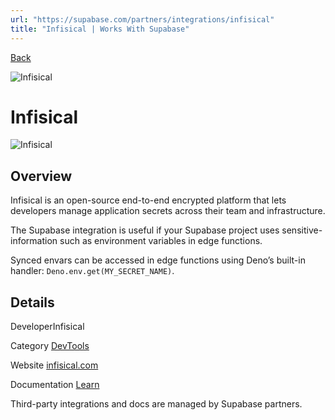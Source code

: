 ```yaml
---
url: "https://supabase.com/partners/integrations/infisical"
title: "Infisical | Works With Supabase"
---
```


[Back](https://supabase.com/partners/integrations)

![Infisical](https://supabase.com/_next/image?url=https%3A%2F%2Fobuldanrptloktxcffvn.supabase.co%2Fstorage%2Fv1%2Fobject%2Fpublic%2Fimages%2Fintegrations%2Finfisical%2Finfisical_logo.png&w=128&q=75&dpl=dpl_7FY8EmFQ6G3YqautJ4Fvh1viLnvu)

# Infisical

![Infisical](https://supabase.com/_next/image?url=https%3A%2F%2Fobuldanrptloktxcffvn.supabase.co%2Fstorage%2Fv1%2Fobject%2Fpublic%2Fimages%2Fintegrations%2Finfisical%2Finfisical_og.png&w=3840&q=75&dpl=dpl_7FY8EmFQ6G3YqautJ4Fvh1viLnvu)

## Overview

Infisical is an open-source end-to-end encrypted platform that lets developers manage application secrets across their team and infrastructure.

The Supabase integration is useful if your Supabase project uses sensitive-information such as environment variables in edge functions.

Synced envars can be accessed in edge functions using Deno’s built-in handler: `Deno.env.get(MY_SECRET_NAME)`.

## Details

DeveloperInfisical

Category [DevTools](https://supabase.com/partners/integrations#devtools)

Website [infisical.com](https://infisical.com/)

Documentation [Learn](https://infisical.com/docs/integrations/cloud/supabase)

Third-party integrations and docs are managed by Supabase partners.